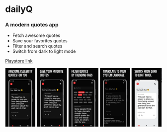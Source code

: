 # dailyQ

### A modern quotes app

* Fetch awesome quotes
* Save your favorites quotes
* Filter and search quotes
* Switch from dark to light mode

[Playstore link](https://play.google.com/store/apps/details?id=com.deventhusiast.quotes.smart_quotes)

![playstore screenshot](assets/img/playstore-1.png)
